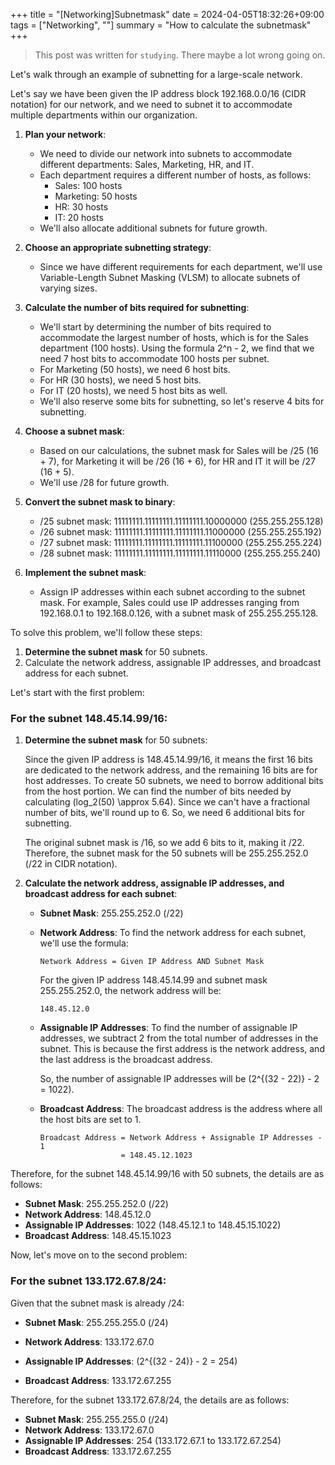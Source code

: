 +++
title = "[Networking]Subnetmask"
date = 2024-04-05T18:32:26+09:00
tags = ["Networking", ""]
summary = "How to calculate the subnetmask"
+++
> This post was written for `studying`. There maybe a lot wrong going on.

Let's walk through an example of subnetting for a large-scale network.

Let's say we have been given the IP address block 192.168.0.0/16 (CIDR notation) for our network, and we need to subnet it to accommodate multiple departments within our organization.

1. **Plan your network**:
   - We need to divide our network into subnets to accommodate different departments: Sales, Marketing, HR, and IT.
   - Each department requires a different number of hosts, as follows:
     - Sales: 100 hosts
     - Marketing: 50 hosts
     - HR: 30 hosts
     - IT: 20 hosts
   - We'll also allocate additional subnets for future growth.

2. **Choose an appropriate subnetting strategy**:
   - Since we have different requirements for each department, we'll use Variable-Length Subnet Masking (VLSM) to allocate subnets of varying sizes.

3. **Calculate the number of bits required for subnetting**:
   - We'll start by determining the number of bits required to accommodate the largest number of hosts, which is for the Sales department (100 hosts). Using the formula 2^n - 2, we find that we need 7 host bits to accommodate 100 hosts per subnet.
   - For Marketing (50 hosts), we need 6 host bits.
   - For HR (30 hosts), we need 5 host bits.
   - For IT (20 hosts), we need 5 host bits as well.
   - We'll also reserve some bits for subnetting, so let's reserve 4 bits for subnetting. 

4. **Choose a subnet mask**:
   - Based on our calculations, the subnet mask for Sales will be /25 (16 + 7), for Marketing it will be /26 (16 + 6), for HR and IT it will be /27 (16 + 5).
   - We'll use /28 for future growth.

5. **Convert the subnet mask to binary**:
   - /25 subnet mask: 11111111.11111111.11111111.10000000 (255.255.255.128)
   - /26 subnet mask: 11111111.11111111.11111111.11000000 (255.255.255.192)
   - /27 subnet mask: 11111111.11111111.11111111.11100000 (255.255.255.224)
   - /28 subnet mask: 11111111.11111111.11111111.11110000 (255.255.255.240)

6. **Implement the subnet mask**:
   - Assign IP addresses within each subnet according to the subnet mask. For example, Sales could use IP addresses ranging from 192.168.0.1 to 192.168.0.126, with a subnet mask of 255.255.255.128.


To solve this problem, we'll follow these steps:

1. **Determine the subnet mask** for 50 subnets.
2. Calculate the network address, assignable IP addresses, and broadcast address for each subnet.

Let's start with the first problem:

### For the subnet 148.45.14.99/16:

1. **Determine the subnet mask** for 50 subnets:

   Since the given IP address is 148.45.14.99/16, it means the first 16 bits are dedicated to the network address, and the remaining 16 bits are for host addresses. To create 50 subnets, we need to borrow additional bits from the host portion. We can find the number of bits needed by calculating \(log_2(50) \approx 5.64\). Since we can't have a fractional number of bits, we'll round up to 6. So, we need 6 additional bits for subnetting.

   The original subnet mask is /16, so we add 6 bits to it, making it /22. Therefore, the subnet mask for the 50 subnets will be 255.255.252.0 (/22 in CIDR notation).

2. **Calculate the network address, assignable IP addresses, and broadcast address for each subnet**:

   - **Subnet Mask**: 255.255.252.0 (/22)

   - **Network Address**:
     To find the network address for each subnet, we'll use the formula:
     ```
     Network Address = Given IP Address AND Subnet Mask
     ```

     For the given IP address 148.45.14.99 and subnet mask 255.255.252.0, the network address will be:
     ```
     148.45.12.0
     ```

   - **Assignable IP Addresses**:
     To find the number of assignable IP addresses, we subtract 2 from the total number of addresses in the subnet. This is because the first address is the network address, and the last address is the broadcast address.

     So, the number of assignable IP addresses will be \(2^{(32 - 22)} - 2 = 1022\).

   - **Broadcast Address**:
     The broadcast address is the address where all the host bits are set to 1.

     ```
     Broadcast Address = Network Address + Assignable IP Addresses - 1
                       = 148.45.12.1023
     ```

Therefore, for the subnet 148.45.14.99/16 with 50 subnets, the details are as follows:

- **Subnet Mask**: 255.255.252.0 (/22)
- **Network Address**: 148.45.12.0
- **Assignable IP Addresses**: 1022 (148.45.12.1 to 148.45.15.1022)
- **Broadcast Address**: 148.45.15.1023

Now, let's move on to the second problem:

### For the subnet 133.172.67.8/24:

Given that the subnet mask is already /24:

- **Subnet Mask**: 255.255.255.0 (/24)

- **Network Address**: 133.172.67.0

- **Assignable IP Addresses**: \(2^{(32 - 24)} - 2 = 254\)

- **Broadcast Address**: 133.172.67.255

Therefore, for the subnet 133.172.67.8/24, the details are as follows:

- **Subnet Mask**: 255.255.255.0 (/24)
- **Network Address**: 133.172.67.0
- **Assignable IP Addresses**: 254 (133.172.67.1 to 133.172.67.254)
- **Broadcast Address**: 133.172.67.255

